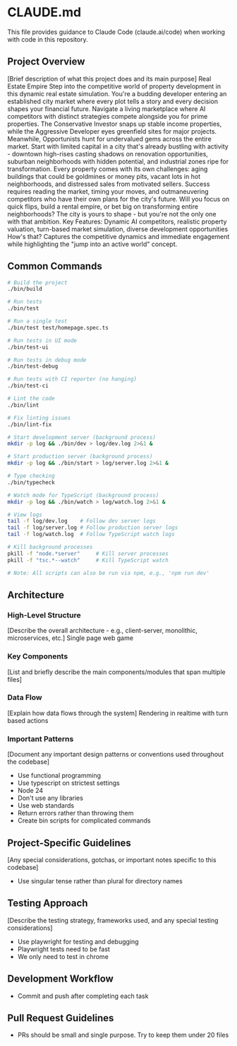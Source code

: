 # CLAUDE.md

This file provides guidance to Claude Code (claude.ai/code) when working with code in this repository.

## Project Overview

[Brief description of what this project does and its main purpose]
Real Estate Empire
Step into the competitive world of property development in this dynamic real estate simulation. You're a budding developer entering an established city market where every plot tells a story and every decision shapes your financial future.
Navigate a living marketplace where AI competitors with distinct strategies compete alongside you for prime properties. The Conservative Investor snaps up stable income properties, while the Aggressive Developer eyes greenfield sites for major projects. Meanwhile, Opportunists hunt for undervalued gems across the entire market.
Start with limited capital in a city that's already bustling with activity - downtown high-rises casting shadows on renovation opportunities, suburban neighborhoods with hidden potential, and industrial zones ripe for transformation. Every property comes with its own challenges: aging buildings that could be goldmines or money pits, vacant lots in hot neighborhoods, and distressed sales from motivated sellers.
Success requires reading the market, timing your moves, and outmaneuvering competitors who have their own plans for the city's future. Will you focus on quick flips, build a rental empire, or bet big on transforming entire neighborhoods?
The city is yours to shape - but you're not the only one with that ambition.
Key Features: Dynamic AI competitors, realistic property valuation, turn-based market simulation, diverse development opportunities
How's that? Captures the competitive dynamics and immediate engagement while highlighting the "jump into an active world" concept.

## Common Commands

```bash
# Build the project
./bin/build

# Run tests
./bin/test

# Run a single test
./bin/test test/homepage.spec.ts

# Run tests in UI mode
./bin/test-ui

# Run tests in debug mode
./bin/test-debug

# Run tests with CI reporter (no hanging)
./bin/test-ci

# Lint the code
./bin/lint

# Fix linting issues
./bin/lint-fix

# Start development server (background process)
mkdir -p log && ./bin/dev > log/dev.log 2>&1 &

# Start production server (background process)
mkdir -p log && ./bin/start > log/server.log 2>&1 &

# Type checking
./bin/typecheck

# Watch mode for TypeScript (background process)
mkdir -p log && ./bin/watch > log/watch.log 2>&1 &

# View logs
tail -f log/dev.log    # Follow dev server logs
tail -f log/server.log # Follow production server logs
tail -f log/watch.log  # Follow TypeScript watch logs

# Kill background processes
pkill -f "node.*server"     # Kill server processes
pkill -f "tsc.*--watch"     # Kill TypeScript watch

# Note: All scripts can also be run via npm, e.g., 'npm run dev'
```

## Architecture

### High-Level Structure
[Describe the overall architecture - e.g., client-server, monolithic, microservices, etc.]
Single page web game

### Key Components
[List and briefly describe the main components/modules that span multiple files]

### Data Flow
[Explain how data flows through the system]
Rendering in realtime with turn based actions

### Important Patterns
[Document any important design patterns or conventions used throughout the codebase]
- Use functional programming
- Use typescript on strictest settings
- Node 24
- Don't use any libraries
- Use web standards
- Return errors rather than throwing them
- Create bin scripts for complicated commands

## Project-Specific Guidelines

[Any special considerations, gotchas, or important notes specific to this codebase]
- Use singular tense rather than plural for directory names

## Testing Approach

[Describe the testing strategy, frameworks used, and any special testing considerations]
- Use playwright for testing and debugging
- Playwright tests need to be fast
- We only need to test in chrome

## Development Workflow

- Commit and push after completing each task

## Pull Request Guidelines

- PRs should be small and single purpose. Try to keep them under 20 files